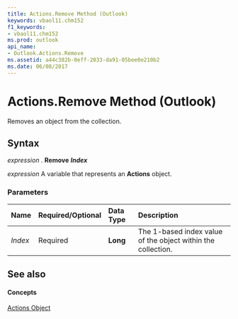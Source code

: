 ```yaml
---
title: Actions.Remove Method (Outlook)
keywords: vbaol11.chm152
f1_keywords:
- vbaol11.chm152
ms.prod: outlook
api_name:
- Outlook.Actions.Remove
ms.assetid: a44c382b-0eff-2033-da91-05bee0e210b2
ms.date: 06/08/2017
---
```



# Actions.Remove Method (Outlook)

Removes an object from the collection.


## Syntax

 _expression_ . **Remove** **_Index_**

 _expression_ A variable that represents an **Actions** object.


### Parameters



|**Name**|**Required/Optional**|**Data Type**|**Description**|
|:-----|:-----|:-----|:-----|
| _Index_|Required| **Long**|The 1-based index value of the object within the collection.|

## See also


#### Concepts


[Actions Object](Outlook.Actions.md)


